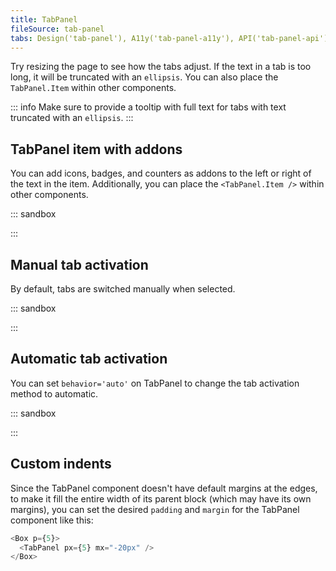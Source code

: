 ```yaml
---
title: TabPanel
fileSource: tab-panel
tabs: Design('tab-panel'), A11y('tab-panel-a11y'), API('tab-panel-api'), Example('tab-panel-code'), Changelog('tab-panel-changelog')
---
```


Try resizing the page to see how the tabs adjust. If the text in a tab is too long, it will be truncated with an `ellipsis`. You can also place the `TabPanel.Item` within other components.

::: info
Make sure to provide a tooltip with full text for tabs with text truncated with an `ellipsis`.
:::

## TabPanel item with addons

You can add icons, badges, and counters as addons to the left or right of the text in the item. Additionally, you can place the `<TabPanel.Item />` within other components.

::: sandbox

<script lang="tsx">
  export Demo from './examples/tab_panel_item_addons.tsx';
</script>

:::

## Manual tab activation

By default, tabs are switched manually when selected.

::: sandbox

<script lang="tsx">
  export Demo from './examples/manual_tab_activation.tsx';
</script>

:::

## Automatic tab activation

You can set `behavior='auto'` on TabPanel to change the tab activation method to automatic.

::: sandbox

<script lang="tsx">
  export Demo from './examples/automatic_tab_activation.tsx';
</script>

:::

## Custom indents

Since the TabPanel component doesn't have default margins at the edges, to make it fill the entire width of its parent block (which may have its own margins), you can set the desired `padding` and `margin` for the TabPanel component like this:

```typescript
<Box p={5}>
  <TabPanel px={5} mx="-20px" />
</Box>
```
